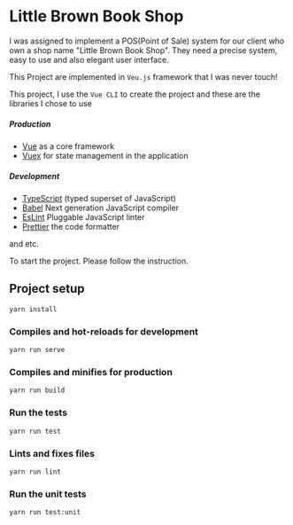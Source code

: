 # Little Brown Book Shop

I was assigned to implement a POS(Point of Sale) system for our client who own a shop name "Little Brown Book Shop". They need a precise system, easy to use and also elegant user interface.

This Project are implemented in `Veu.js` framework that I was never touch!

This project, I use the `Vue CLI` to create the project and these are the libraries I chose to use

##### Production

- [Vue](https://vuejs.org/) as a core framework
- [Vuex](https://vuex.vuejs.org/) for state management in the application

##### Development

- [TypeScript](https://www.typescriptlang.org/) (typed superset of JavaScript)
- [Babel](https://babeljs.io/) Next generation JavaScript compiler
- [EsLint]() Pluggable JavaScript linter
- [Prettier](https://prettier.io/) the code formatter

and etc.

To start the project. Please follow the instruction.

## Project setup

```
yarn install
```

### Compiles and hot-reloads for development

```
yarn run serve
```

### Compiles and minifies for production

```
yarn run build
```

### Run the tests

```
yarn run test
```

### Lints and fixes files

```
yarn run lint
```

### Run the unit tests

```
yarn run test:unit
```
